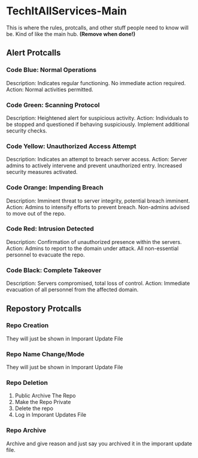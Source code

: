 # TechItAllServices-Main

This is where the rules, protcalls, and other stuff people need to know will be. Kind of like the main hub. **(Remove when done!)**

## Alert Protcalls
### Code Blue: Normal Operations

Description: Indicates regular functioning. No immediate action required. Action: Normal activities permitted.

### Code Green: Scanning Protocol

Description: Heightened alert for suspicious activity. Action: Individuals to be stopped and questioned if behaving suspiciously. Implement additional security checks.

### Code Yellow: Unauthorized Access Attempt

Description: Indicates an attempt to breach server access. Action: Server admins to actively intervene and prevent unauthorized entry. Increased security measures activated.

### Code Orange: Impending Breach

Description: Imminent threat to server integrity, potential breach imminent. Action: Admins to intensify efforts to prevent breach. Non-admins advised to move out of the repo.

### Code Red: Intrusion Detected

Description: Confirmation of unauthorized presence within the servers. Action: Admins to report to the domain under attack. All non-essential personnel to evacuate the repo.

### Code Black: Complete Takeover

Description: Servers compromised, total loss of control. Action: Immediate evacuation of all personnel from the affected domain.


## Repostory Protcalls

### Repo Creation

They will just be shown in Imporant Update File

### Repo Name Change/Mode

They will just be shown in Imporant Update File

### Repo Deletion
1. Public Archive The Repo
2. Make the Repo Private
3. Delete the repo
4. Log in Imporant Updates File

### Repo Archive
Archive and give reason and just say you archived it in the imporant update file.
